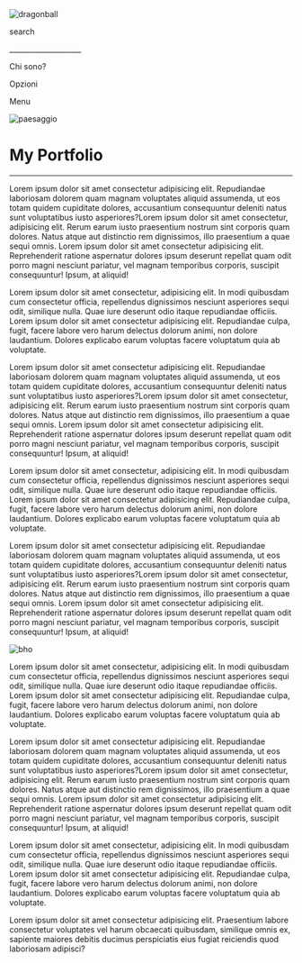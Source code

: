 <!DOCTYPE html>
<html>
    <head>
        <title>myportfolio</title>
        <link rel="stylesheet" href="style.css">
    </head>
    <body>
        <div id="navbar">
            <img class="dentronavbar" src="https://images-wixmp-ed30a86b8c4ca887773594c2.wixmp.com/f/e8206484-f777-45e8-837c-b1626d90d38e/d1yokf-447754b8-658f-49a8-81aa-05ef872aa298.png?token=eyJ0eXAiOiJKV1QiLCJhbGciOiJIUzI1NiJ9.eyJzdWIiOiJ1cm46YXBwOjdlMGQxODg5ODIyNjQzNzNhNWYwZDQxNWVhMGQyNmUwIiwiaXNzIjoidXJuOmFwcDo3ZTBkMTg4OTgyMjY0MzczYTVmMGQ0MTVlYTBkMjZlMCIsIm9iaiI6W1t7InBhdGgiOiJcL2ZcL2U4MjA2NDg0LWY3NzctNDVlOC04MzdjLWIxNjI2ZDkwZDM4ZVwvZDF5b2tmLTQ0Nzc1NGI4LTY1OGYtNDlhOC04MWFhLTA1ZWY4NzJhYTI5OC5wbmcifV1dLCJhdWQiOlsidXJuOnNlcnZpY2U6ZmlsZS5kb3dubG9hZCJdfQ.N14npxE-MppiMKuaDJ0AS-8KTMn84wGu1vtsU8ZQpUE" alt="dragonball">
            <p id="search"> 
                search
            </p>
            <p id="ricerca" >
                ____________________
            </p>
            <p class="dentronavbar" class="bottone" id="chisono" >
                Chi sono?
            </p>
            <p class="dentronavbar" class="bottone" id="opzioni" >
                Opzioni
            </p>
            <p class="dentronavbar" class="bottone" id="menu" >
                Menu
            </p>
        </div>
        <img id=iniziale src="https://cameranation.it/api/storage/images/2019/12/linee-orizzontali-2.webp" alt="paesaggio">
        <div id="supremo">
            <div id="testata">
                <h1 class="dentrotestata"> My Portfolio</h1>
                <hr style="size: 5; color: white;">
            </div>
            <div id="contenuto">                   
                        <p class="dentrocontenuto">Lorem ipsum dolor sit amet consectetur adipisicing elit. Repudiandae laboriosam dolorem quam magnam voluptates aliquid assumenda, ut eos totam quidem cupiditate dolores, accusantium consequuntur deleniti natus sunt voluptatibus iusto asperiores?Lorem ipsum dolor sit amet consectetur, adipisicing elit. Rerum earum iusto praesentium nostrum sint corporis quam dolores. Natus atque aut distinctio rem dignissimos, illo praesentium a quae sequi omnis. Lorem ipsum dolor sit amet consectetur adipisicing elit. Reprehenderit ratione aspernatur dolores ipsum deserunt repellat quam odit porro magni nesciunt pariatur, vel magnam temporibus corporis, suscipit consequuntur! Ipsum, at aliquid!</p>
                        <p class="dentrocontenuto">Lorem ipsum dolor sit amet consectetur, adipisicing elit. In modi quibusdam cum consectetur officia, repellendus dignissimos nesciunt asperiores sequi odit, similique nulla. Quae iure deserunt odio itaque repudiandae officiis. Lorem ipsum dolor sit amet consectetur adipisicing elit. Repudiandae culpa, fugit, facere labore vero harum delectus dolorum animi, non dolore laudantium. Dolores explicabo earum voluptas facere voluptatum quia ab voluptate.</p>
                       <p class="dentrocontenuto">Lorem ipsum dolor sit amet consectetur adipisicing elit. Repudiandae laboriosam dolorem quam magnam voluptates aliquid assumenda, ut eos totam quidem cupiditate dolores, accusantium consequuntur deleniti natus sunt voluptatibus iusto asperiores?Lorem ipsum dolor sit amet consectetur, adipisicing elit. Rerum earum iusto praesentium nostrum sint corporis quam dolores. Natus atque aut distinctio rem dignissimos, illo praesentium a quae sequi omnis. Lorem ipsum dolor sit amet consectetur adipisicing elit. Reprehenderit ratione aspernatur dolores ipsum deserunt repellat quam odit porro magni nesciunt pariatur, vel magnam temporibus corporis, suscipit consequuntur! Ipsum, at aliquid!</p>
                     <p class="dentrocontenuto">Lorem ipsum dolor sit amet consectetur, adipisicing elit. In modi quibusdam cum consectetur officia, repellendus dignissimos nesciunt asperiores sequi odit, similique nulla. Quae iure deserunt odio itaque repudiandae officiis. Lorem ipsum dolor sit amet consectetur adipisicing elit. Repudiandae culpa, fugit, facere labore vero harum delectus dolorum animi, non dolore laudantium. Dolores explicabo earum voluptas facere voluptatum quia ab voluptate.</p>
                      <p class="dentrocontenuto">Lorem ipsum dolor sit amet consectetur adipisicing elit. Repudiandae laboriosam dolorem quam magnam voluptates aliquid assumenda, ut eos totam quidem cupiditate dolores, accusantium consequuntur deleniti natus sunt voluptatibus iusto asperiores?Lorem ipsum dolor sit amet consectetur, adipisicing elit. Rerum earum iusto praesentium nostrum sint corporis quam dolores. Natus atque aut distinctio rem dignissimos, illo praesentium a quae sequi omnis. Lorem ipsum dolor sit amet consectetur adipisicing elit. Reprehenderit ratione aspernatur dolores ipsum deserunt repellat quam odit porro magni nesciunt pariatur, vel magnam temporibus corporis, suscipit consequuntur! Ipsum, at aliquid!</p>                      <img class="dentrocontenuto" src="https://ilfotografo.it/wp-content/uploads/2018/08/sunset-3434911_960_720-1.jpg" alt="bho">
                        <p class="dentrocontenuto">Lorem ipsum dolor sit amet consectetur, adipisicing elit. In modi quibusdam cum consectetur officia, repellendus dignissimos nesciunt asperiores sequi odit, similique nulla. Quae iure deserunt odio itaque repudiandae officiis. Lorem ipsum dolor sit amet consectetur adipisicing elit. Repudiandae culpa, fugit, facere labore vero harum delectus dolorum animi, non dolore laudantium. Dolores explicabo earum voluptas facere voluptatum quia ab voluptate.</p>
                        <p class="dentrocontenuto">Lorem ipsum dolor sit amet consectetur adipisicing elit. Repudiandae laboriosam dolorem quam magnam voluptates aliquid assumenda, ut eos totam quidem cupiditate dolores, accusantium consequuntur deleniti natus sunt voluptatibus iusto asperiores?Lorem ipsum dolor sit amet consectetur, adipisicing elit. Rerum earum iusto praesentium nostrum sint corporis quam dolores. Natus atque aut distinctio rem dignissimos, illo praesentium a quae sequi omnis. Lorem ipsum dolor sit amet consectetur adipisicing elit. Reprehenderit ratione aspernatur dolores ipsum deserunt repellat quam odit porro magni nesciunt pariatur, vel magnam temporibus corporis, suscipit consequuntur! Ipsum, at aliquid!</p>
                        <p class="dentrocontenuto">Lorem ipsum dolor sit amet consectetur, adipisicing elit. In modi quibusdam cum consectetur officia, repellendus dignissimos nesciunt asperiores sequi odit, similique nulla. Quae iure deserunt odio itaque repudiandae officiis. Lorem ipsum dolor sit amet consectetur adipisicing elit. Repudiandae culpa, fugit, facere labore vero harum delectus dolorum animi, non dolore laudantium. Dolores explicabo earum voluptas facere voluptatum quia ab voluptate.</p>
            </div>
        </div>
        <div id="piedipagina">
            <p>Lorem ipsum dolor sit amet consectetur adipisicing elit. Praesentium labore consectetur voluptates vel harum obcaecati quibusdam, similique omnis ex, sapiente maiores debitis ducimus perspiciatis eius fugiat reiciendis quod laboriosam adipisci?</p>
         </div>
    </body>
</html>
